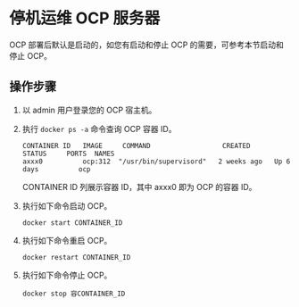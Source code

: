停机运维 OCP 服务器 
=================================

OCP 部署后默认是启动的，如您有启动和停止 OCP 的需要，可参考本节启动和停止 OCP。

操作步骤 
-------------------------

1. 以 admin 用户登录您的 OCP 宿主机。

   

2. 执行 `docker ps -a` 命令查询 OCP 容器 ID。

   ```unknow
   CONTAINER ID   IMAGE     COMMAND                  CREATED      STATUS     PORTS  NAMES
   axxx0          ocp:312  "/usr/bin/supervisord"   2 weeks ago   Up 6 days          ocp
   ```

   

   CONTAINER ID 列展示容器 ID，其中 axxx0 即为 OCP 的容器 ID。
   

3. 执行如下命令启动 OCP。

   ```unknow
   docker start CONTAINER_ID
   ```

   

4. 执行如下命令重启 OCP。

   ```unknow
   docker restart CONTAINER_ID
   ```

   

5. 执行如下命令停止 OCP。

   ```unknow
   docker stop 容CONTAINER_ID
   ```

   




